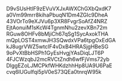 D9vSUsHtlF9zEVuVXJxAWXChGXbQxdK7
a0Vm99mrr8kihaPbuqN1Dm4ZGIc9DheA
43VOrTo9eXJVu6p3XR8FvgrSoAfZ4NRZ
EjtAonuiM1sKcW4TgnmNhu2zevXBn72m
RGuw8OHFv8bMjiCh67qSg1SycAxokTHA
mQpLOST4xmwJH3SQwdxVPa6tpgOxEdGA
kJ8ugrVWZ5wtcIF4vDxB4HRASjgHBeSG
9oPvXtBbHSPh1GyEsHvgjYAsDiqLJT6P
4FJCWzqbJ2mcRVCtZndh6wfFjVms72yb
DlggEZoLJMCPkfWHKdzhhHp8UA9U6PaE
cvq6lUGuIfqi5pV0eS73QEa0tnrqW95k
